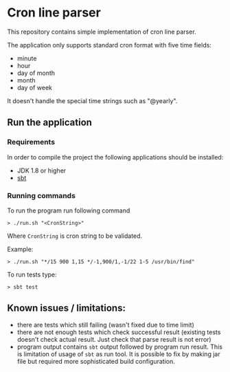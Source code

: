 # Cron line parser

This repository contains simple implementation of cron line parser.

The application only supports standard cron format with five time fields:
 - minute
 - hour 
 - day of month
 - month 
 - day of week
  
It doesn't handle the special time strings such as "@yearly". 
  
  
## Run the application

### Requirements

In order to compile the project the following applications should be installed:
 - JDK 1.8 or higher 
 - [sbt](https://www.scala-sbt.org/download.html)
 
### Running commands

To run the program run following command
```
> ./run.sh "<CronString>"

```

Where `CronString` is cron string to be validated.

Example:
```
> ./run.sh "*/15 900 1,15 */-1,900/1,-1/22 1-5 /usr/bin/find" 
```

To run tests type:
```
> sbt test
```

## Known issues / limitations:
 - there are tests which still failing (wasn't fixed due to time limit)
 - there are not enough tests which check successful result (existing tests doesn't check actual result. Just check that parse result is not error)
 - program output contains `sbt` output followed by program run result. This is limitation of usage of `sbt` as run tool. 
 It is possible to fix by making jar file but required more sophisticated build configuration.    